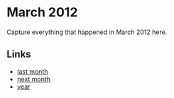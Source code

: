 # March 2012

Capture everything that happened in March 2012 here.

## Links
- [last month](calendar/months/2012-02.md)
- [next month](calendar/months/2012-04.md)
- [year](calendar/years/2012.md)